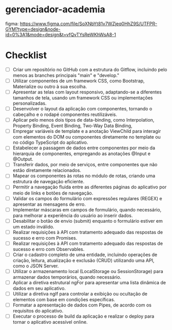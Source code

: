 # gerenciador-academia


figma: https://www.figma.com/file/SoXNbYt81v7WZjeq0HhZ9S/UTFPR-GYM?type=design&node-id=0%3A1&mode=design&t=vfQvTYsReWKhWsA8-1

# Checklist

- [ ] Criar um repositório no GitHub com a estrutura do Gitflow, incluindo pelo menos as branches principais "main" e "develop."
- [ ] Utilizar componentes de um framework CSS, como Bootstrap, Materialize ou outro à sua escolha.
- [ ] Apresentar as telas com layout responsivo, adaptando-se a diferentes tamanhos de tela, usando um framework CSS ou implementações personalizadas.
- [ ] Desenvolver o layout da aplicação com componentes, tornando o cabeçalho e o rodapé componentes reutilizáveis.
- [ ] Aplicar pelo menos dois tipos de data-binding, como Interpolation, Property Binding, Event Binding, Two-Way Data Binding,
- [ ] Empregar variáveis de template e a anotação ViewChild para interagir com elementos do DOM ou componentes diretamente no template ou no código TypeScript do aplicativo.
- [ ] Estabelecer a passagem de dados entre componentes por meio da hierarquia de componentes, empregando as anotações @Input e @Output.
- [ ] Transferir dados, por meio de serviços, entre componentes que não estão diretamente relacionados.
- [ ] Mapear os componentes às rotas no módulo de rotas, criando uma estrutura de navegação eficiente.
- [ ] Permitir a navegação fluida entre as diferentes páginas do aplicativo por meio de links e botões de navegação.
- [ ] Validar os campos do formulário com expressões regulares (REGEX) e apresentar as mensagens de erro.
- [ ] Implementar máscaras em campos de formulário, quando necessário, para melhorar a experiência do usuário ao inserir dados.
- [ ] Desabilitar o botão de envio (submit) enquanto o formulário estiver em um estado inválido.
- [ ] Realizar requisições à API com tratamento adequado das respostas de sucesso e erro com Promises.
- [ ] Realizar requisições à API com tratamento adequado das respostas de sucesso e erro com Observables.
- [ ] Criar o cadastro completo de uma entidade, incluindo operações de criação, leitura, atualização e exclusão (CRUD) utilizando uma API, como o JSON Server.
- [ ] Utilizar o armazenamento local (LocalStorage ou SessionStorage) para armazenar dados temporários, quando necessário.
- [ ] Aplicar a diretiva estrutural ngFor para apresentar uma lista dinâmica de dados em seu aplicativo.
- [ ] Utilizar a diretiva ngIf para controlar a exibição ou ocultação de elementos com base em condições específicas.
- [ ] Formatar a apresentação de dados com Pipes, de acordo com os requisitos do aplicativo.
- [ ] Executar o processo de build da aplicação e realizar o deploy para tornar o aplicativo acessível online.

